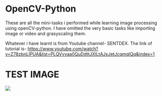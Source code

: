 # OpenCV-Python

These are all the mini-tasks i performed while learning image processing using openCV-python.
I have omitted the very basic tasks like importing image or video and grasyscaling them.

Whatever i have learnt is from Youtube channel- SENTDEX.
The link of tutorial is- https://www.youtube.com/watch?v=Z78zbnLlPUA&list=PLQVvvaa0QuDdttJXlLtAJxJetJcqmqlQq&index=1

# TEST IMAGE
![](https://github.com/shubham7298/openCV-Python_learning/blob/master/bookpage.jpg)

